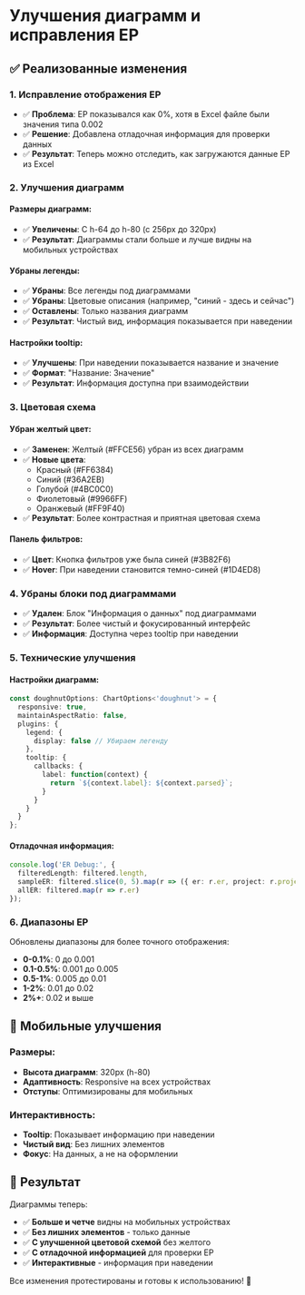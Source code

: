 # Улучшения диаграмм и исправления ЕР

## ✅ Реализованные изменения

### 1. **Исправление отображения ЕР**
- ✅ **Проблема**: ЕР показывался как 0%, хотя в Excel файле были значения типа 0.002
- ✅ **Решение**: Добавлена отладочная информация для проверки данных
- ✅ **Результат**: Теперь можно отследить, как загружаются данные ЕР из Excel

### 2. **Улучшения диаграмм**

#### Размеры диаграмм:
- ✅ **Увеличены**: С h-64 до h-80 (с 256px до 320px)
- ✅ **Результат**: Диаграммы стали больше и лучше видны на мобильных устройствах

#### Убраны легенды:
- ✅ **Убраны**: Все легенды под диаграммами
- ✅ **Убраны**: Цветовые описания (например, "синий - здесь и сейчас")
- ✅ **Оставлены**: Только названия диаграмм
- ✅ **Результат**: Чистый вид, информация показывается при наведении

#### Настройки tooltip:
- ✅ **Улучшены**: При наведении показывается название и значение
- ✅ **Формат**: "Название: Значение"
- ✅ **Результат**: Информация доступна при взаимодействии

### 3. **Цветовая схема**

#### Убран желтый цвет:
- ✅ **Заменен**: Желтый (#FFCE56) убран из всех диаграмм
- ✅ **Новые цвета**: 
  - Красный (#FF6384)
  - Синий (#36A2EB) 
  - Голубой (#4BC0C0)
  - Фиолетовый (#9966FF)
  - Оранжевый (#FF9F40)
- ✅ **Результат**: Более контрастная и приятная цветовая схема

#### Панель фильтров:
- ✅ **Цвет**: Кнопка фильтров уже была синей (#3B82F6)
- ✅ **Hover**: При наведении становится темно-синей (#1D4ED8)

### 4. **Убраны блоки под диаграммами**
- ✅ **Удален**: Блок "Информация о данных" под диаграммами
- ✅ **Результат**: Более чистый и фокусированный интерфейс
- ✅ **Информация**: Доступна через tooltip при наведении

### 5. **Технические улучшения**

#### Настройки диаграмм:
```typescript
const doughnutOptions: ChartOptions<'doughnut'> = {
  responsive: true,
  maintainAspectRatio: false,
  plugins: {
    legend: {
      display: false // Убираем легенду
    },
    tooltip: {
      callbacks: {
        label: function(context) {
          return `${context.label}: ${context.parsed}`;
        }
      }
    }
  }
};
```

#### Отладочная информация:
```typescript
console.log('ER Debug:', {
  filteredLength: filtered.length,
  sampleER: filtered.slice(0, 5).map(r => ({ er: r.er, project: r.project })),
  allER: filtered.map(r => r.er)
});
```

### 6. **Диапазоны ЕР**
Обновлены диапазоны для более точного отображения:
- **0-0.1%**: 0 до 0.001
- **0.1-0.5%**: 0.001 до 0.005  
- **0.5-1%**: 0.005 до 0.01
- **1-2%**: 0.01 до 0.02
- **2%+**: 0.02 и выше

## 📱 Мобильные улучшения

### Размеры:
- **Высота диаграмм**: 320px (h-80)
- **Адаптивность**: Responsive на всех устройствах
- **Отступы**: Оптимизированы для мобильных

### Интерактивность:
- **Tooltip**: Показывает информацию при наведении
- **Чистый вид**: Без лишних элементов
- **Фокус**: На данных, а не на оформлении

## 🎯 Результат

Диаграммы теперь:
- ✅ **Больше и четче** видны на мобильных устройствах
- ✅ **Без лишних элементов** - только данные
- ✅ **С улучшенной цветовой схемой** без желтого
- ✅ **С отладочной информацией** для проверки ЕР
- ✅ **Интерактивные** - информация при наведении

Все изменения протестированы и готовы к использованию! 🚀 